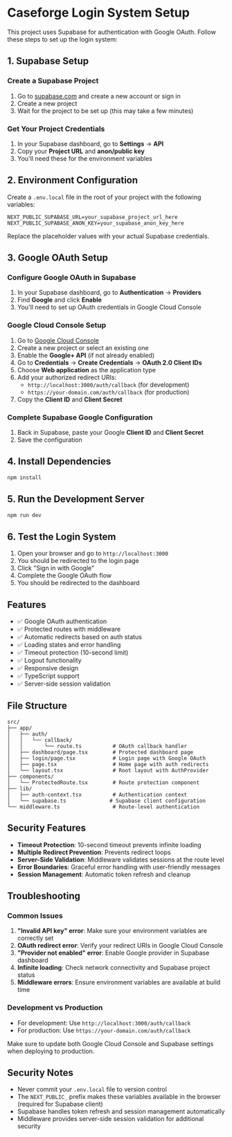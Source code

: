 # Caseforge Login System Setup

This project uses Supabase for authentication with Google OAuth. Follow these steps to set up the login system:

## 1. Supabase Setup

### Create a Supabase Project
1. Go to [supabase.com](https://supabase.com) and create a new account or sign in
2. Create a new project
3. Wait for the project to be set up (this may take a few minutes)

### Get Your Project Credentials
1. In your Supabase dashboard, go to **Settings** → **API**
2. Copy your **Project URL** and **anon/public key**
3. You'll need these for the environment variables

## 2. Environment Configuration

Create a `.env.local` file in the root of your project with the following variables:

```env
NEXT_PUBLIC_SUPABASE_URL=your_supabase_project_url_here
NEXT_PUBLIC_SUPABASE_ANON_KEY=your_supabase_anon_key_here
```

Replace the placeholder values with your actual Supabase credentials.

## 3. Google OAuth Setup

### Configure Google OAuth in Supabase
1. In your Supabase dashboard, go to **Authentication** → **Providers**
2. Find **Google** and click **Enable**
3. You'll need to set up OAuth credentials in Google Cloud Console

### Google Cloud Console Setup
1. Go to [Google Cloud Console](https://console.cloud.google.com/)
2. Create a new project or select an existing one
3. Enable the **Google+ API** (if not already enabled)
4. Go to **Credentials** → **Create Credentials** → **OAuth 2.0 Client IDs**
5. Choose **Web application** as the application type
6. Add your authorized redirect URIs:
   - `http://localhost:3000/auth/callback` (for development)
   - `https://your-domain.com/auth/callback` (for production)
7. Copy the **Client ID** and **Client Secret**

### Complete Supabase Google Configuration
1. Back in Supabase, paste your Google **Client ID** and **Client Secret**
2. Save the configuration

## 4. Install Dependencies

```bash
npm install
```

## 5. Run the Development Server

```bash
npm run dev
```

## 6. Test the Login System

1. Open your browser and go to `http://localhost:3000`
2. You should be redirected to the login page
3. Click "Sign in with Google"
4. Complete the Google OAuth flow
5. You should be redirected to the dashboard

## Features

- ✅ Google OAuth authentication
- ✅ Protected routes with middleware
- ✅ Automatic redirects based on auth status
- ✅ Loading states and error handling
- ✅ Timeout protection (10-second limit)
- ✅ Logout functionality
- ✅ Responsive design
- ✅ TypeScript support
- ✅ Server-side session validation

## File Structure

```
src/
├── app/
│   ├── auth/
│   │   └── callback/
│   │       └── route.ts          # OAuth callback handler
│   ├── dashboard/page.tsx        # Protected dashboard page
│   ├── login/page.tsx            # Login page with Google OAuth
│   ├── page.tsx                  # Home page with auth redirects
│   └── layout.tsx                # Root layout with AuthProvider
├── components/
│   └── ProtectedRoute.tsx        # Route protection component
├── lib/
│   ├── auth-context.tsx          # Authentication context
│   └── supabase.ts              # Supabase client configuration
└── middleware.ts                 # Route-level authentication
```

## Security Features

- **Timeout Protection**: 10-second timeout prevents infinite loading
- **Multiple Redirect Prevention**: Prevents redirect loops
- **Server-Side Validation**: Middleware validates sessions at the route level
- **Error Boundaries**: Graceful error handling with user-friendly messages
- **Session Management**: Automatic token refresh and cleanup

## Troubleshooting

### Common Issues

1. **"Invalid API key" error**: Make sure your environment variables are correctly set
2. **OAuth redirect error**: Verify your redirect URIs in Google Cloud Console
3. **"Provider not enabled" error**: Enable Google provider in Supabase dashboard
4. **Infinite loading**: Check network connectivity and Supabase project status
5. **Middleware errors**: Ensure environment variables are available at build time

### Development vs Production

- For development: Use `http://localhost:3000/auth/callback`
- For production: Use `https://your-domain.com/auth/callback`

Make sure to update both Google Cloud Console and Supabase settings when deploying to production.

## Security Notes

- Never commit your `.env.local` file to version control
- The `NEXT_PUBLIC_` prefix makes these variables available in the browser (required for Supabase client)
- Supabase handles token refresh and session management automatically
- Middleware provides server-side session validation for additional security 